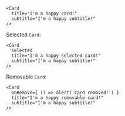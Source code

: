 ```
<Card
  title="I'm a happy card!"
  subtitle="I'm a happy subtitle!"
/>
```

Selected `Card`:
```
<Card
  selected
  title="I'm a happy selected card!"
  subtitle="I'm a happy subtitle!"
/>
```

Removable `Card`:
```
<Card
  onRemove={ () => alert('Card removed!') }
  title="I'm a happy removable card!"
  subtitle="I'm a happy subtitle!"
/>
```
